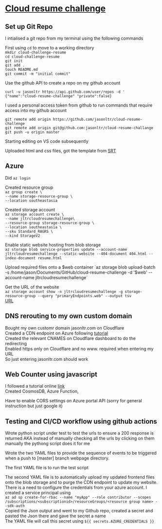 # [Cloud resume challenge](https://cloudresumechallenge.dev/docs/the-challenge/azure/) #

## Set up Git Repo ##
I intialised a git repo from my terminal using the following commands  
  
First using `cd` to move to a working directory  
`mkdir cloud-challenge-resume`  
`cd cloud-challenge-resume`  
`git init`  
`git add .`  
`touch README.md`  
`git commit -m "initial commit"`  
  
Use the github API to create a repo on my github account  
  
`curl -u jasonltr https://api.github.com/user/repos -d '   {"name":"cloud-resume-challenge" "private":false}`  
  
I used a personal access token from github to run commands that require access into my github account  
  
`git remote add origin https://github.com/jasonltr/cloud-resume-challenge`  
`git remote add origin git@github.com:jasonltr/cloud-resume-challange`  
`git push -u origin master`  
  
Starting editing on VS code subsequently  
  
Uploaded html and css files, got the template from [SRT](https://sampleresumetemplate.net/)  
  
## Azure ##  
  
Did `az login`
  
Created resource group  
`az group create \`  
  `--name storage-resource-group \`  
  `--location southeastasia`  
  
Created storage account  
`az storage account create \`  
  `--name jltrcloudresumechallenge\`  
  `--resource-group storage-resource-group \`  
  `--location southeastasia \`  
  `--sku Standard_RAGRS \`  
  `--kind StorageV2`  

Enable static website hosting from blob storage  
`az storage blob service-properties update --account-name jltrcloudresumechallenge --static-website --404-document 404.html --index-document resume.html`  

Upload required files onto a $web container  
`az storage blob upload-batch -s /home/jason/Documents/GitHub/cloud-resume-challenge -d '$web' --account-name jltrcloudresumechallenge`  

Get the URL of the website  
`az storage account show -n jltrcloudresumechallenge -g storage-resource-group --query "primaryEndpoints.web" --output tsv`  
[URL](https://jltrcloudresumechallenge.z23.web.core.windows.net/)  
  
## DNS rerouting to my own custom domain ##  
Bought my own customr domain jasonltr.com on Cloudflare  
Created a CDN endpoint on Azure following [tutorial](https://docs.microsoft.com/en-us/azure/storage/blobs/static-website-content-delivery-network)  
Created the relevant CNAMES on Cloudflare dashboard to do the redirecting  
Enabled https only on Cloudflare and no www. required when entering my URL  
So just entering jasonltr.com should work  

  
## Web Counter using javascript ##  
I followed a tutorial online [link](https://contactmentor.com/build-website-visitor-counter-javascript/)  
Created CosmosDB, Azure Function,


Have to enable CORS settings on Azure portal API (sorry for general instruction but just google it)  
  
## Testing and CI/CD workflow using github actions ##  
Wrote python script under test to test the urls to ensure a 200 response is returned AKA instead of manually checking all the urls by clicking on them manually the pythong script does it for me  
  
Wrote the two YAML files to provide the sequence of events to be triggered when a push to [master] branch webpage directory. 
  
The first YAML file is to run the test script   
  
The second YAML file is to automatically upload my updated frontend files onto the blob storage and to purge the CDN endpoint to update my website.  
There is a need to configure the credentials from your azure account. I created a service principal using  
`az ad sp create-for-rbac --name "myApp" --role contributor --scopes /subscriptions/<subscriptionid>/resourceGroups/<resource group name> --sdk-auth`  
Copied the Json output and went to my Github repo, created a secret and pasted the Json there and gave the secret a name  
The YAML file will call this secret using `${{ secrets.AZURE_CREDENTIALS }}`  